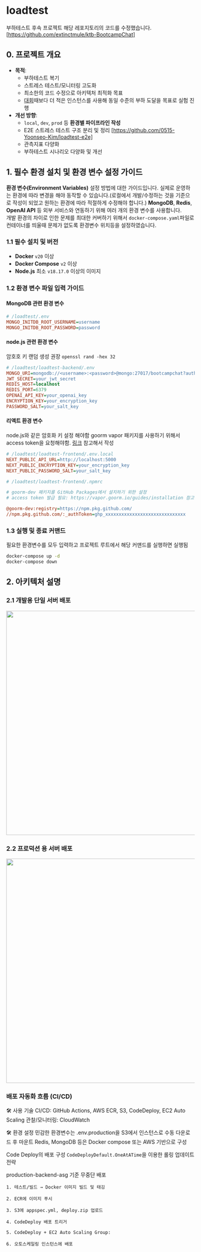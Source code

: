 # loadtest

부하테스트 후속 프로젝트
해당 레포지토리의 코드를 수정했습니다. [https://github.com/extinctmule/ktb-BootcampChat]

## 0. 프로젝트 개요

- **목적**:
  - 부하테스트 복기
  - 스트레스 테스트/모니터링 고도화
  - 최소한의 코드 수정으로 아키텍처 최적화 목표
  - [대회](https://gem-waste-46b.notion.site/16f5b5b9a26d802fbe43e8a7828078e9?pvs=4)때보다 더 적은 인스턴스를 사용해 동일 수준의 부하 도달을 목표로 실험 진행
- **개선 방향**:
  - `local`, `dev`, `prod` 등 **환경별 파이프라인 작성**
  - E2E 스트레스 테스트 구조 분리 및 정리 [https://github.com/0515-Yoonseo-Kim/loadtest-e2e]
  - 관측지표 다양화
  - 부하테스트 시나리오 다양화 및 개선

## 1. 필수 환경 설치 및 환경 변수 설정 가이드
**환경 변수(Environment Variables)** 설정 방법에 대한 가이드입니다. 실제로 운영하는 환경에 따라 변경을 해야 동작할 수 있습니다.(로컬에서 개발/수정하는 것을 기준으로 작성이 되었고 원하는 환경에 따라 적절하게 수정해야 합니다.)
**MongoDB**, **Redis**, **OpenAI API** 등 외부 서비스와 연동하기 위해 여러 개의 환경 변수를 사용합니다.  
개발 환경의 차이로 인한 문제를 최대한 커버하기 위해서 `docker-compose.yaml`파일로 컨테이너를 띄울때 문제가 없도록 환경변수 위치등을 설정하였습니다.

### 1.1 필수 설치 및 버전
- **Docker** `v20` 이상
- **Docker Compose** `v2` 이상
- **Node.js** 최소 `v18.17.0` 이상의 이미지
  
### 1.2 환경 변수 파일 입력 가이드
#### MongoDB 관련 환경 변수 
```ini
# /loadtest/.env
MONGO_INITDB_ROOT_USERNAME=username
MONGO_INITDB_ROOT_PASSWORD=password
```
#### node.js 관련 환경 변수
암호호 키 랜덤 생성 권장 `openssl rand -hex 32`

```ini
# /loadtest/loadtest-backend/.env
MONGO_URI=mongodb://<username>:<password>@mongo:27017/bootcampchat?authSource=admin # 설정한 DB 유저이름, 패스워드 입력
JWT_SECRET=your_jwt_secret
REDIS_HOST=localhost
REDIS_PORT=6379
OPENAI_API_KEY=your_openai_key
ENCRYPTION_KEY=your_encryption_key
PASSWORD_SALT=your_salt_key
```

#### 리액트 환경 변수
node.js와 같은 암호화 키 설정 해야함
goorm vapor 패키지를 사용하기 위해서 access token을 요청해야함. [링크](https://vapor.goorm.io/guides/installation) 참고해서 작성 

```ini
# /loadtest/loadtest-frontend/.env.local
NEXT_PUBLIC_API_URL=http://localhost:5000
NEXT_PUBLIC_ENCRYPTION_KEY=your_encryption_key
NEXT_PUBLIC_PASSWORD_SALT=your_salt_key
```

```ini
# /loadtest/loadtest-frontend/.npmrc

# goorm-dev 패키지를 GitHub Packages에서 설치하기 위한 설정
# access token 발급 필요: https://vapor.goorm.io/guides/installation 참고

@goorm-dev:registry=https://npm.pkg.github.com/
//npm.pkg.github.com/:_authToken=ghp_xxxxxxxxxxxxxxxxxxxxxxxxxxxxxx

```


### 1.3 실행 및 종료 커맨드

필요한 환경변수를 모두 입력하고 프로젝트 루트에서 해당 커맨드를 실행하면 실행됨
```sh
docker-compose up -d
docker-compose down
```
## 2. 아키텍처 설명
### 2.1 개발용 단일 서버 배포
<img src="https://github.com/user-attachments/assets/22fcd52e-dc0e-44e0-8a35-b321740c95e7" width="600"/>

### 2.2 프로덕션 용 서버 배포
<img src="https://github.com/user-attachments/assets/f63762e3-0187-4bbb-99e5-6ceb5f87b7c0" width="600"/>

### 배포 자동화 흐름 (CI/CD)
🛠️ 사용 기술
CI/CD: GitHub Actions, AWS ECR, S3, CodeDeploy, EC2 Auto Scaling
관찰/모니터링: CloudWatch

🛠️ 환경 설정
민감한 환경변수는 .env.production을 S3에서 인스턴스로 수동 다운로드 후 마운트
Redis, MongoDB 등은 Docker compose 또는 AWS 기반으로 구성

Code Deploy의 배포 구성 `CodeDeployDefault.OneAtATime`을 이용한 롤링 업데이트 전략

production-backend-asg 기준 무중단 배포

```
1. 테스트/빌드 → Docker 이미지 빌드 및 태깅

2. ECR에 이미지 푸시

3. S3에 appspec.yml, deploy.zip 업로드

4. CodeDeploy 배포 트리거

5. CodeDeploy + EC2 Auto Scaling Group:

6. 오토스케일링 인스턴스에 배포
```




